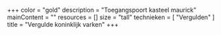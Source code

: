 +++
color = "gold"
description = "Toegangspoort kasteel maurick"
mainContent = ""
resources = []
size = "tall"
technieken = [
  "Vergulden"
]
title = "Vergulde koninklijk varken"
+++
